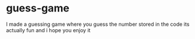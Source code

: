 # guess-game
I made a guessing game where you guess the number stored in the code its actually fun and i hope you enjoy it
